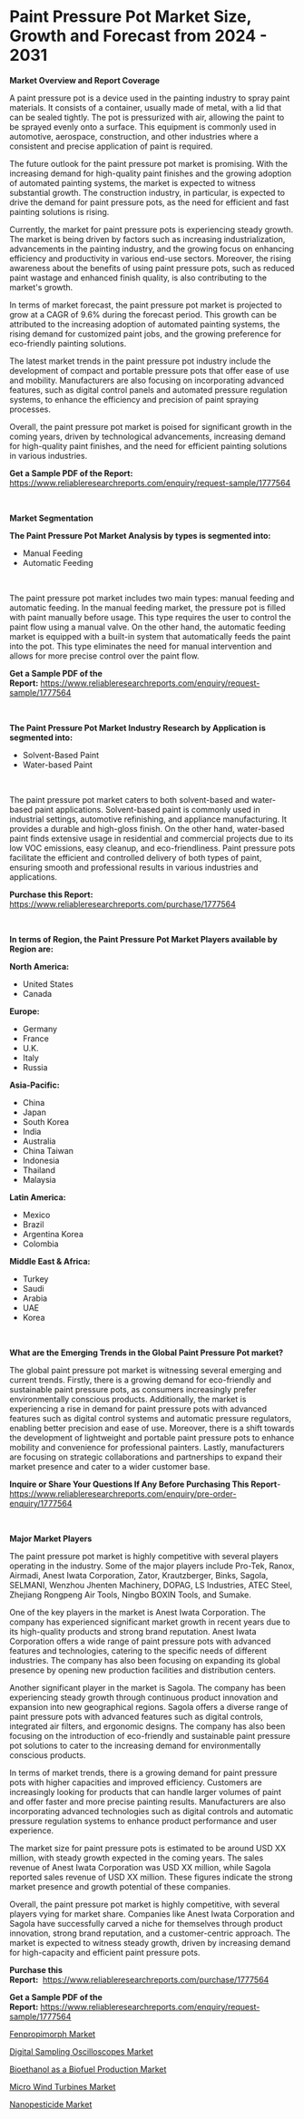 <p><h1>Paint Pressure Pot Market Size, Growth and Forecast from 2024 - 2031</h1></p><p><strong>Market Overview and Report Coverage</strong></p>
<p><p>A paint pressure pot is a device used in the painting industry to spray paint materials. It consists of a container, usually made of metal, with a lid that can be sealed tightly. The pot is pressurized with air, allowing the paint to be sprayed evenly onto a surface. This equipment is commonly used in automotive, aerospace, construction, and other industries where a consistent and precise application of paint is required.</p><p>The future outlook for the paint pressure pot market is promising. With the increasing demand for high-quality paint finishes and the growing adoption of automated painting systems, the market is expected to witness substantial growth. The construction industry, in particular, is expected to drive the demand for paint pressure pots, as the need for efficient and fast painting solutions is rising.</p><p>Currently, the market for paint pressure pots is experiencing steady growth. The market is being driven by factors such as increasing industrialization, advancements in the painting industry, and the growing focus on enhancing efficiency and productivity in various end-use sectors. Moreover, the rising awareness about the benefits of using paint pressure pots, such as reduced paint wastage and enhanced finish quality, is also contributing to the market's growth.</p><p>In terms of market forecast, the paint pressure pot market is projected to grow at a CAGR of 9.6% during the forecast period. This growth can be attributed to the increasing adoption of automated painting systems, the rising demand for customized paint jobs, and the growing preference for eco-friendly painting solutions.</p><p>The latest market trends in the paint pressure pot industry include the development of compact and portable pressure pots that offer ease of use and mobility. Manufacturers are also focusing on incorporating advanced features, such as digital control panels and automated pressure regulation systems, to enhance the efficiency and precision of paint spraying processes.</p><p>Overall, the paint pressure pot market is poised for significant growth in the coming years, driven by technological advancements, increasing demand for high-quality paint finishes, and the need for efficient painting solutions in various industries.</p></p>
<p><strong>Get a Sample PDF of the Report:</strong> <a href="https://www.reliableresearchreports.com/enquiry/request-sample/1777564">https://www.reliableresearchreports.com/enquiry/request-sample/1777564</a></p>
<p>&nbsp;</p>
<p><strong>Market Segmentation</strong></p>
<p><strong>The Paint Pressure Pot Market Analysis by types is segmented into:</strong></p>
<p><ul><li>Manual Feeding</li><li>Automatic Feeding</li></ul></p>
<p>&nbsp;</p>
<p><p>The paint pressure pot market includes two main types: manual feeding and automatic feeding. In the manual feeding market, the pressure pot is filled with paint manually before usage. This type requires the user to control the paint flow using a manual valve. On the other hand, the automatic feeding market is equipped with a built-in system that automatically feeds the paint into the pot. This type eliminates the need for manual intervention and allows for more precise control over the paint flow.</p></p>
<p><strong>Get a Sample PDF of the Report:</strong>&nbsp;<a href="https://www.reliableresearchreports.com/enquiry/request-sample/1777564">https://www.reliableresearchreports.com/enquiry/request-sample/1777564</a></p>
<p>&nbsp;</p>
<p><strong>The Paint Pressure Pot Market Industry Research by Application is segmented into:</strong></p>
<p><ul><li>Solvent-Based Paint</li><li>Water-based Paint</li></ul></p>
<p>&nbsp;</p>
<p><p>The paint pressure pot market caters to both solvent-based and water-based paint applications. Solvent-based paint is commonly used in industrial settings, automotive refinishing, and appliance manufacturing. It provides a durable and high-gloss finish. On the other hand, water-based paint finds extensive usage in residential and commercial projects due to its low VOC emissions, easy cleanup, and eco-friendliness. Paint pressure pots facilitate the efficient and controlled delivery of both types of paint, ensuring smooth and professional results in various industries and applications.</p></p>
<p><strong>Purchase this Report:</strong>&nbsp; <a href="https://www.reliableresearchreports.com/purchase/1777564">https://www.reliableresearchreports.com/purchase/1777564</a></p>
<p>&nbsp;</p>
<p><strong>In terms of Region, the Paint Pressure Pot Market Players available by Region are:</strong></p>
<p>
    <p> <strong> North America: </strong>
        <ul>
            <li>United States</li>
            <li>Canada</li>
        </ul>
        </p> 
    <p> <strong> Europe: </strong>
        <ul>
            <li>Germany</li>
            <li>France</li>
            <li>U.K.</li>
            <li>Italy</li>
            <li>Russia</li>
        </ul>
        </p> 
    <p> <strong> Asia-Pacific: </strong>
        <ul>
            <li>China</li>
            <li>Japan</li>
            <li>South Korea</li>
            <li>India</li>
            <li>Australia</li>
            <li>China Taiwan</li>
            <li>Indonesia</li>
            <li>Thailand</li>
            <li>Malaysia</li>
        </ul>
        </p> 
    <p> <strong> Latin America: </strong>
        <ul>
            <li>Mexico</li>
            <li>Brazil</li>
            <li>Argentina Korea</li>
            <li>Colombia</li>
        </ul>
        </p> 
    <p> <strong> Middle East & Africa: </strong>
        <ul>
            <li>Turkey</li>
            <li>Saudi</li>
            <li>Arabia</li>
            <li>UAE</li>
            <li>Korea</li>
        </ul>
    </p>
    </p>
<p>&nbsp;</p>
<p><strong>What are the Emerging Trends in the Global Paint Pressure Pot market?</strong></p>
<p><p>The global paint pressure pot market is witnessing several emerging and current trends. Firstly, there is a growing demand for eco-friendly and sustainable paint pressure pots, as consumers increasingly prefer environmentally conscious products. Additionally, the market is experiencing a rise in demand for paint pressure pots with advanced features such as digital control systems and automatic pressure regulators, enabling better precision and ease of use. Moreover, there is a shift towards the development of lightweight and portable paint pressure pots to enhance mobility and convenience for professional painters. Lastly, manufacturers are focusing on strategic collaborations and partnerships to expand their market presence and cater to a wider customer base.</p></p>
<p><strong>Inquire or Share Your Questions If Any Before Purchasing This Report</strong>- <a href="https://www.reliableresearchreports.com/enquiry/pre-order-enquiry/1777564">https://www.reliableresearchreports.com/enquiry/pre-order-enquiry/1777564</a></p>
<p>&nbsp;</p>
<p><strong>Major Market Players</strong></p>
<p><p>The paint pressure pot market is highly competitive with several players operating in the industry. Some of the major players include Pro-Tek, Ranox, Airmadi, Anest Iwata Corporation, Zator, Krautzberger, Binks, Sagola, SELMANI, Wenzhou Jhenten Machinery, DOPAG, LS Industries, ATEC Steel, Zhejiang Rongpeng Air Tools, Ningbo BOXIN Tools, and Sumake.</p><p>One of the key players in the market is Anest Iwata Corporation. The company has experienced significant market growth in recent years due to its high-quality products and strong brand reputation. Anest Iwata Corporation offers a wide range of paint pressure pots with advanced features and technologies, catering to the specific needs of different industries. The company has also been focusing on expanding its global presence by opening new production facilities and distribution centers.</p><p>Another significant player in the market is Sagola. The company has been experiencing steady growth through continuous product innovation and expansion into new geographical regions. Sagola offers a diverse range of paint pressure pots with advanced features such as digital controls, integrated air filters, and ergonomic designs. The company has also been focusing on the introduction of eco-friendly and sustainable paint pressure pot solutions to cater to the increasing demand for environmentally conscious products.</p><p>In terms of market trends, there is a growing demand for paint pressure pots with higher capacities and improved efficiency. Customers are increasingly looking for products that can handle larger volumes of paint and offer faster and more precise painting results. Manufacturers are also incorporating advanced technologies such as digital controls and automatic pressure regulation systems to enhance product performance and user experience.</p><p>The market size for paint pressure pots is estimated to be around USD XX million, with steady growth expected in the coming years. The sales revenue of Anest Iwata Corporation was USD XX million, while Sagola reported sales revenue of USD XX million. These figures indicate the strong market presence and growth potential of these companies.</p><p>Overall, the paint pressure pot market is highly competitive, with several players vying for market share. Companies like Anest Iwata Corporation and Sagola have successfully carved a niche for themselves through product innovation, strong brand reputation, and a customer-centric approach. The market is expected to witness steady growth, driven by increasing demand for high-capacity and efficient paint pressure pots.</p></p>
<p><strong>Purchase this Report:</strong>&nbsp;&nbsp;<a href="https://www.reliableresearchreports.com/purchase/1777564">https://www.reliableresearchreports.com/purchase/1777564</a></p>
<p></p>
<p><strong>Get a Sample PDF of the Report:</strong>&nbsp;<a href="https://www.reliableresearchreports.com/enquiry/request-sample/1777564">https://www.reliableresearchreports.com/enquiry/request-sample/1777564</a></p>
<p><p><a href="https://medium.com/@v27092023/fenpropimorph-market-comprehensive-assessment-by-type-application-and-geography-b9714d49e290">Fenpropimorph Market</a></p><p><a href="https://github.com/rahu1501/Market-Research-Report-List-2/blob/main/digital-sampling-oscilloscopes-market.md">Digital Sampling Oscilloscopes Market</a></p><p><a href="https://medium.com/@v27092023/bioethanol-as-a-biofuel-production-market-exploring-market-share-market-trends-and-future-growth-64da9de0d6e5">Bioethanol as a Biofuel Production Market</a></p><p><a href="https://github.com/rahu1503/Market-Research-Report-List-2/blob/main/micro-wind-turbines-market.md">Micro Wind Turbines Market</a></p><p><a href="https://medium.com/@v27092023/nanopesticide-market-insight-market-trends-growth-forecasted-from-2023-to-2030-a61d4a63abc4">Nanopesticide Market</a></p></p>